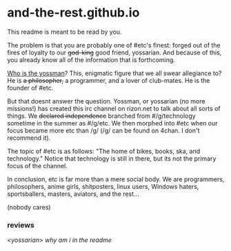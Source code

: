 # and-the-rest.github.io

This readme is meant to be read by you.

The problem is that you are probably one of #etc's finest: forged out of the
fires of loyalty to our ~~god-king~~ good friend, yossarian. And because of
this, you already know all of the information that is forthcoming.

[Who is the yossman](http://rectilinear.xyz/i/m31c9.png)?
This, enigmatic figure that we all swear allegiance to?
He is ~~a philosopher,~~ a programmer, and a lover of club-mates. He is the
founder of #etc.

But that doesnt answer the question. Yossman, or yossarian (no more missions!)
has created this irc channel on rizon.net to talk about all sorts of things.
We ~~declared independence~~ branched from #/g/technology sometime in the summer
as #/g/etc. We then morphed into #etc when our focus became more etc than /g/
(/g/ can be found on 4chan. I don't recommend it).

The topic of #etc is as follows:
"The home of bikes, books, ska, and technology."
Notice that technology is still in there, but its not the primary focus of the
channel.

In conclusion, etc is far more than a mere social body.
We are programmers, philosophers, anime girls, shitposters, linux users,
Windows haters, sportsballers, masters, aviators, and the rest...

(nobody cares)

### reviews

*&lt;yossarian&gt; why am i in the readme*

